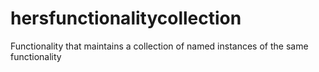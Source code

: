 hersfunctionalitycollection
===========================

Functionality that maintains a collection of named instances of the same functionality
